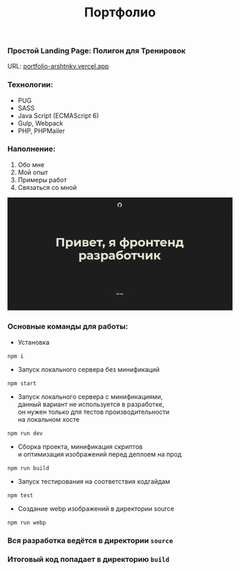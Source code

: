<h1 align="center">Портфолио</h1>
<br/>
<h3>Простой Landing Page: Полигон для Тренировок</h3>
<p>URL:
  <a href="https://portfolio-arshtnkv.vercel.app/" target="_blank"> portfolio-arshtnkv.vercel.app</a>
</p>
<div>
  <h3>Технологии:</h3>
  <ul>
    <li>PUG</li>
    <li>SASS</li>
    <li>Java Script (ECMAScript 6)</li>
    <li>Gulp, Webpack</li>
    <li>PHP, PHPMailer</li>
  </ul>
</div>
<div>
  <h3>Наполнение:</h3>
  <ol>
    <li>Обо мне</li>
    <li>Мой опыт</li>
    <li>Примеры работ</li>
    <li>Связаться со мной</li>
  </ol>
</div>
<div>
  <img src="source/img/content/portfolio-image.png"/>
</div>

### Основные команды для работы:

- Установка 
```
npm i
```

- Запуск локального сервера без минификаций
```
npm start
```

- Запуск локального сервера c минификациями, <br>
данный вариант не используется в разработке, <br>
он нужен только для тестов производительности <br>
на локальном хосте
```
npm run dev
```

- Сборка проекта, минификация скриптов <br>
и оптимизация изображений перед деплоем на прод
```
npm run build
```

- Запуск тестирования на соответствия кодгайдам
```
npm test
```

- Создание webp изображений в директории source
```
npm run webp
```

### Вся разработка ведётся в директории `source`
### Итоговый код попадает в директорию `build`
